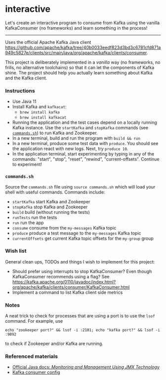 # interactive

Let's create an interactive program to consume from Kafka using the vanilla KafkaConsumer (no frameworks) and learn 
something in the process!

---

Uses the official Apache Kafka Java client <https://github.com/apache/kafka/tree/40b0033eedf823d3bd3c6781cfd871a949c5827e/clients/src/main/java/org/apache/kafka/clients/consumer>.

This project is deliberately implemented in a *vanilla* way (no frameworks, no frills, no alternative toolchains) so
that it can let the components of Kafka shine. The project should help you actually learn something about Kafka and the
Kafka client.

### Instructions

* Use Java 11
* Install Kafka and `kafkacat`:
  * `brew install kafka`
  * `brew install kafkacat`
* Running the application and the test cases depend on a locally running Kafka instance. Use the `startKafka` and 
  `stopKafka` commands (see [`commands.sh`](#commandssh)) to run Kafka and Zookeeper.
* In a new terminal, build and run the program with `build && run`
* In a new terminal, produce some test data with `produce`. You should see the application react with new logs. Next,
  try `produce 10`.
* In the application terminal, start experimenting by typing in any of the commands: "start", "stop", "reset", "rewind",
  "current-offsets". Continue to experiment!

### `commands.sh`

Source the `commands.sh` file using `source commands.sh` which will load your shell with useful 
commands. Commands include:

  * `startKafka` start Kafka and Zookeeper
  * `stopKafka` stop Kafka and Zookeeper
  * `build` build (without running the tests)
  * `runTests` run the tests
  * `run` run the app
  * `consume` consume from the `my-messages` Kafka topic
  * `produce` produce a test message to the `my-messages` Kafka topic 
  * `currentOffsets` get current Kafka topic offsets for the `my-group` group 

### Wish list

General clean ups, TODOs and things I wish to implement for this project:

  * Should prefer using interrupts to stop KafkaConsumer? Even though KafkaConsumer recommends
    using a flag? See <https://kafka.apache.org/0110/javadoc/index.html?org/apache/kafka/clients/consumer/KafkaConsumer.html>
  * Implement a command to list Kafka client side metrics  

### Notes

A neat trick to check for processes that are using a port is to use the `lsof` command. For example, use

```echo "zookeeper port?" && lsof -i :2181; echo "kafka port?" && lsof -i :9092```

to check if Zookeeper and/or Kafka are running. 

### Referenced materials

* [Official Java docs: *Monitoring and Management Using JMX Technology*](https://docs.oracle.com/en/java/javase/11/management/monitoring-and-management-using-jmx-technology.html)
* [Kafka consumer config](https://kafka.apache.org/documentation.html#consumerconfigs)
